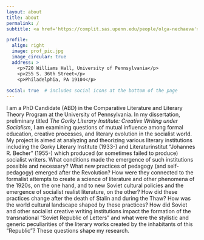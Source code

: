 ```yaml
---
layout: about
title: about
permalink: /
subtitle: <a href='https://complit.sas.upenn.edu/people/olga-nechaeva'>CompLit</a>. <a href='https://rees.sas.upenn.edu/people/olga-nechaeva'>REEES</a>. <a href='https://pricelab.sas.upenn.edu/fellows/nechaeva-olga'>PriceLab</a>.

profile:
  align: right
  image: prof_pic.jpg
  image_circular: true
  address: >
    <p>720 Williams Hall, University of Pennsylvania</p>
    <p>255 S. 36th Street</p>
    <p>Philadelphia, PA 19104</p>
    
social: true  # includes social icons at the bottom of the page
---
```


I am a PhD Candidate (ABD) in the Comparative Literature and Literary Theory Program at the University of Pennsylvania. In my dissertation, preliminary titled *The Gorky Literary Institute: Creative Writing under Socialism*, I am examining questions of mutual influence among formal education, creative processes, and literary evolution in the socialist world. My project is aimed at analyzing and theorizing various literary institutions including the Gorky Literary Institute (1933-) and Literaturinstitut “Johannes R. Becher” (1955-) which produced (or sometimes failed to produce) socialist writers. What conditions made the emergence of such institutions possible and necessary? What new practices of pedagogy (and self-pedagogy) emerged after the Revolution? How were they connected to the formalist attempts to create a science of literature and other phenomena of the 1920s, on the one hand, and to new Soviet cultural policies and the emergence of socialist realist literature, on the other? How did these practices change after the death of Stalin and during the Thaw? How was the world cultural landscape shaped by these practices? How did Soviet and other socialist creative writing institutions impact the formation of the transnational “Soviet Republic of Letters” and what were the stylistic and generic peculiarities of the literary works created by the inhabitants of this “Republic”? These questions shape my research.

[//]: <Put your address / P.O. box / other info right below your picture. You can also disable any these elements by editing `profile` property of the YAML header of your `_pages/about.md`. Edit `_bibliography/papers.bib` and Jekyll will render your [publications page](/al-folio/publications/) automatically.>
